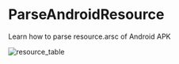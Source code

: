 # ParseAndroidResource
Learn how to parse resource.arsc of Android APK



![resource_table](https://github.com/wenjing-bonnie/ParseAndroidResource/assets/70619381/94efb334-6625-4891-ae53-4e1e5808a9b0)

